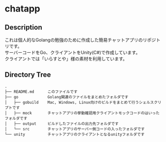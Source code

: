 # chatapp

## Description
これは個人的なGolangの勉強のために作成した簡易チャットアプリのリポジトリです。  
サーバーコードをGo、クライアントをUnity(C#)で作成しています。  
クライアントでは「いらすとや」様の素材を利用しています。  

## Directory Tree
```
.
├── README.md      このファイルです
├── go             Golang関連のファイルをまとめたフォルダです
│   ├── gobuild    Mac, Windows, Linux向けのビルドをまとめて行うシェルスクリプトです
│   ├── mock       チャットアプリの挙動確認用クライアントモックコードのはいったフォルダです
│   ├── output     ビルドしたファイルの出力先フォルダです
│   └── src        チャットアプリのサーバー側コードの入ったフォルダです
└── unity          チャットアプリのクライアントとなるunityフォルダです
```